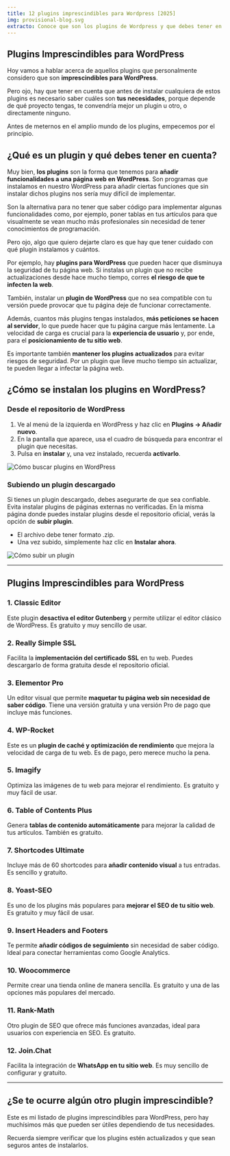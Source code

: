 ```yaml
---
title: 12 plugins imprescindibles para Wordpress [2025]
img: provisional-blog.svg
extracto: Conoce que son los plugins de Wordpress y que debes tener en cuenta ✚ Los plugins imprescindibles para Wordpress en 2025 ✅
---
```



## **Plugins Imprescindibles para WordPress**

Hoy vamos a hablar acerca de aquellos plugins que personalmente considero que son **imprescindibles para WordPress**.

Pero ojo, hay que tener en cuenta que antes de instalar cualquiera de estos plugins es necesario saber cuáles son **tus necesidades**, porque depende de qué proyecto tengas, te convendría mejor un plugin u otro, o directamente ninguno.

Antes de meternos en el amplio mundo de los plugins, empecemos por el principio.

## **¿Qué es un plugin y qué debes tener en cuenta?**

Muy bien, **los plugins** son la forma que tenemos para **añadir funcionalidades a una página web en WordPress**. Son programas que instalamos en nuestro WordPress para añadir ciertas funciones que sin instalar dichos plugins nos sería muy difícil de implementar.

Son la alternativa para no tener que saber código para implementar algunas funcionalidades como, por ejemplo, poner tablas en tus artículos para que visualmente se vean mucho más profesionales sin necesidad de tener conocimientos de programación.

Pero ojo, algo que quiero dejarte claro es que hay que tener cuidado con qué plugin instalamos y cuántos.

Por ejemplo, hay **plugins para WordPress** que pueden hacer que disminuya la seguridad de tu página web. Si instalas un plugin que no recibe actualizaciones desde hace mucho tiempo, corres **el riesgo de que te infecten la web**. 

También, instalar un **plugin de WordPress** que no sea compatible con tu versión puede provocar que tu página deje de funcionar correctamente.

Además, cuantos más plugins tengas instalados, **más peticiones se hacen al servidor**, lo que puede hacer que tu página cargue más lentamente. La velocidad de carga es crucial para la **experiencia de usuario** y, por ende, para el **posicionamiento de tu sitio web**.

Es importante también **mantener los plugins actualizados** para evitar riesgos de seguridad. Por un plugin que lleve mucho tiempo sin actualizar, te pueden llegar a infectar la página web.

## **¿Cómo se instalan los plugins en WordPress?**

### **Desde el repositorio de WordPress**

1. Ve al menú de la izquierda en WordPress y haz clic en **Plugins -> Añadir nuevo**.
2. En la pantalla que aparece, usa el cuadro de búsqueda para encontrar el plugin que necesitas.
3. Pulsa en **instalar** y, una vez instalado, recuerda **activarlo**.

![Cómo buscar plugins en WordPress](https://federicosanchez.es/wp-content/uploads/instalar-plugin.png)

### **Subiendo un plugin descargado**

Si tienes un plugin descargado, debes asegurarte de que sea confiable. Evita instalar plugins de páginas externas no verificadas. En la misma página donde puedes instalar plugins desde el repositorio oficial, verás la opción de **subir plugin**.

- El archivo debe tener formato .zip.
- Una vez subido, simplemente haz clic en **Instalar ahora**.

![Cómo subir un plugin](https://federicosanchez.es/wp-content/uploads/subir-plugin-1024x279.png)

---

## **Plugins Imprescindibles para WordPress**

### **1. Classic Editor**
Este plugin **desactiva el editor Gutenberg** y permite utilizar el editor clásico de WordPress. Es gratuito y muy sencillo de usar.

### **2. Really Simple SSL**
Facilita la **implementación del certificado SSL** en tu web. Puedes descargarlo de forma gratuita desde el repositorio oficial.

### **3. Elementor Pro**
Un editor visual que permite **maquetar tu página web sin necesidad de saber código**. Tiene una versión gratuita y una versión Pro de pago que incluye más funciones.

### **4. WP-Rocket**
Este es un **plugin de caché y optimización de rendimiento** que mejora la velocidad de carga de tu web. Es de pago, pero merece mucho la pena.

### **5. Imagify**
Optimiza las imágenes de tu web para mejorar el rendimiento. Es gratuito y muy fácil de usar.

### **6. Table of Contents Plus**
Genera **tablas de contenido automáticamente** para mejorar la calidad de tus artículos. También es gratuito.

### **7. Shortcodes Ultimate**
Incluye más de 60 shortcodes para **añadir contenido visual** a tus entradas. Es sencillo y gratuito.

### **8. Yoast-SEO**
Es uno de los plugins más populares para **mejorar el SEO de tu sitio web**. Es gratuito y muy fácil de usar.

### **9. Insert Headers and Footers**
Te permite **añadir códigos de seguimiento** sin necesidad de saber código. Ideal para conectar herramientas como Google Analytics.

### **10. Woocommerce**
Permite crear una tienda online de manera sencilla. Es gratuito y una de las opciones más populares del mercado.

### **11. Rank-Math**
Otro plugin de SEO que ofrece más funciones avanzadas, ideal para usuarios con experiencia en SEO. Es gratuito.

### **12. Join.Chat**
Facilita la integración de **WhatsApp en tu sitio web**. Es muy sencillo de configurar y gratuito.

---

## **¿Se te ocurre algún otro plugin imprescindible?**

Este es mi listado de plugins imprescindibles para WordPress, pero hay muchísimos más que pueden ser útiles dependiendo de tus necesidades. 

Recuerda siempre verificar que los plugins estén actualizados y que sean seguros antes de instalarlos.
